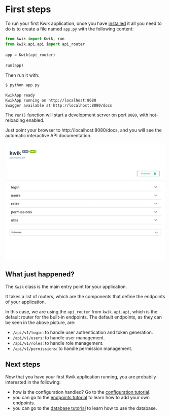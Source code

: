# First steps

To run your first Kwik application, once you have [installed](/#installation) it
all you need to do is to create a file named `app.py` with the following content:

```python
from kwik import Kwik, run
from kwik.api.api import api_router

app = Kwik(api_router)

run(app)
```

Then run it with:

<div class="termy">

```console
$ python app.py

KwikApp ready
KwikApp running on http://localhost:8080
Swagger available at http://localhost:8080/docs
```

</div>

The `run()` function will start a development server on port `8080`, with hot-reloading enabled.

Just point your browser to http://localhost:8080/docs, and you will see the automatic interactive API documentation.

![OpenAPI](/img/openapi.jpeg)

## What just happened?

The `Kwik` class is the main entry point for your application.

It takes a list of routers, which are the components that define the endpoints of your application.

In this case, we are using the `api_router` from `kwik.api.api`, which is the default router for the built-in endpoints.
The default endpoints, as they can be seen in the above picture, are:

 - `/api/v1/login`: to handle user authentication and token generation.
 - `/api/v1/users`: to handle user management.
 - `/api/v1/roles`: to handle role management.
 - `/api/v1/permissions`: to handle permission management.

## Next steps

Now that you have your first Kwik application running, you are probabily interested in the following:

 - how is the configuration handled? Go to the [configuration tutorial](configuration.md).
 - you can go to the [endpoints tutorial](endpoints.md) to learn how to add your own endpoints.
 - you can go to the [database tutorial](database.md) to learn how to use the database.
